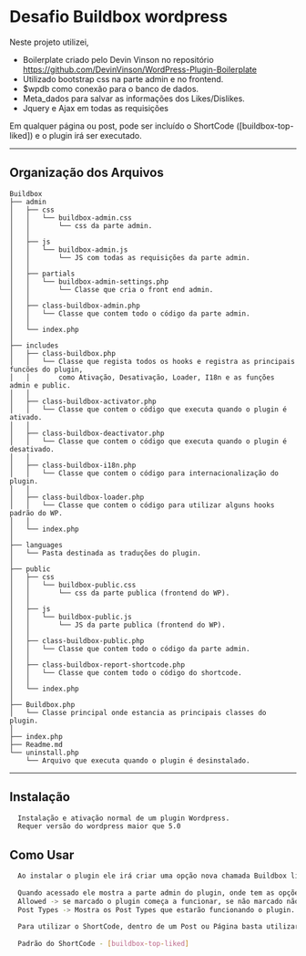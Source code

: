 # Desafio Buildbox wordpress

Neste projeto utilizei,
* Boilerplate criado pelo Devin Vinson no repositório https://github.com/DevinVinson/WordPress-Plugin-Boilerplate
* Utilizado bootstrap css na parte admin e no frontend.
* $wpdb como conexão para o banco de dados.
* Meta_dados para salvar as informações dos Likes/Dislikes.
* Jquery e Ajax em todas as requisições 

Em qualquer página ou post, pode ser incluído o ShortCode ([buildbox-top-liked]) e o plugin irá ser executado.

------------
Organização dos Arquivos
------------
    Buildbox
    ├── admin
    │   ├── css
    │   │   └── buildbox-admin.css       
    │   │       └── css da parte admin.
    │   │
    │   ├── js  
    │   │   └── buildbox-admin.js        
    │   │       └── JS com todas as requisições da parte admin.
    │   │
    │   ├── partials
    │   │   └── buildbox-admin-settings.php
    │   │       └── Classe que cria o front end admin.
    │   │
    │   ├── class-buildbox-admin.php     
    │   │   └── Classe que contem todo o código da parte admin.
    │   │        
    │   └── index.php   
    │           
    ├── includes
    │   ├── class-buildbox.php                      
    │   │   └── Classe que regista todos os hooks e registra as principais funcões do plugin,
    │   │       como Ativação, Desativação, Loader, I18n e as funções admin e public.        
    │   │   
    │   ├── class-buildbox-activator.php           
    │   │   └── Classe que contem o código que executa quando o plugin é ativado.
    │   │
    │   ├── class-buildbox-deactivator.php         
    │   │   └── Classe que contem o código que executa quando o plugin é desativado.
    │   │
    │   ├── class-buildbox-i18n.php               
    │   │   └── Classe que contem o código para internacionalização do plugin.
    │   │    
    │   ├── class-buildbox-loader.php
    │   │   └── Classe que contem o código para utilizar alguns hooks padrão do WP.
    │   │
    │   └── index.php               
    │
    ├── languages
    │   └── Pasta destinada as traduções do plugin.
    │
    ├── public
    │   ├── css
    │   │   └── buildbox-public.css    
    │   │       └── css da parte publica (frontend do WP).
    │   │
    │   ├── js
    │   │   └── buildbox-public.js
    │   │       └── JS da parte publica (frontend do WP).
    │   │
    │   ├── class-buildbox-public.php    
    │   │   └── Classe que contem todo o código da parte admin.        
    │   │       
    │   ├── class-buildbox-report-shortcode.php    
    │   │   └── Classe que contem todo o código do shortcode. 
    │   │
    │   └── index.php
    │
    ├── Buildbox.php 
    │   └── Classe principal onde estancia as principais classes do plugin.
    │
    ├── index.php              
    ├── Readme.md
    └── uninstall.php  
        └── Arquivo que executa quando o plugin é desinstalado.                                 
 
------------
## Instalação
```bash
  Instalação e ativação normal de um plugin Wordpress.
  Requer versão do wordpress maior que 5.0
```

## Como Usar
```bash
  Ao instalar o plugin ele irá criar uma opção nova chamada Buildbox like dentro do menu Settings.  
  
  Quando acessado ele mostra a parte admin do plugin, onde tem as opções
  Allowed -> se marcado o plugin começa a funcionar, se não marcado não exibe os icones de like e deslike. 
  Post Types -> Mostra os Post Types que estarão funcionando o plugin.  
    
  Para utilizar o ShortCode, dentro de um Post ou Página basta utilizar o Bloco "ShortCode" padrão do Gutemberg.  
  
  Padrão do ShortCode - [buildbox-top-liked]
```

